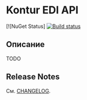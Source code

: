 # Kontur EDI API

[![NuGet Status]
[![Build status](https://ci.appveyor.com/api/projects/status/rcukrlaqfp3wypa6?svg=true)](https://ci.appveyor.com/project/skbkontur/edi-api-client)

## Описание

TODO

## Release Notes

См. [CHANGELOG](CHANGELOG.md).
